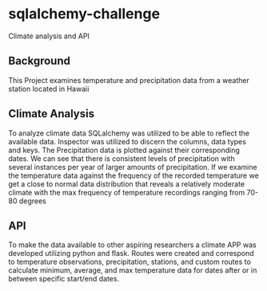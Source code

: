 # sqlalchemy-challenge
Climate analysis and API

## Background
This Project examines temperature and precipitation data from a weather station located in Hawaii

## Climate Analysis
To analyze climate data SQLalchemy was utilized to be able to reflect the available data. Inspector was utilized to discern the columns, data types and keys. The Precipitation data is plotted against their corresponding dates. We can see that there is consistent levels of precipitation with several instances per year of larger amounts of precipitation. If we examine the temperature data against the frequency of the recorded temperature we get a close to normal data distribution that reveals a relatively moderate climate with the max frequency of temperature recordings ranging from 70-80 degrees

## API
To make the data available to other aspiring researchers a climate APP was developed utilizing python and flask. Routes were created and correspond to temperature observations, precipitation, stations, and custom routes to calculate minimum, average, and max temperature data for dates after or in between specific start/end dates.
